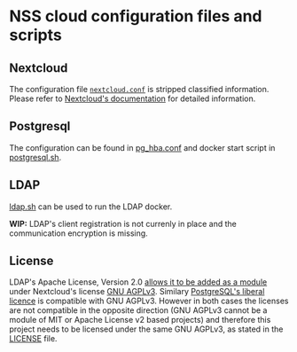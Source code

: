 # NSS cloud configuration files and scripts

## Nextcloud
The configuration file [`nextcloud.conf`](nextcloud.conf) is stripped classified information. Please refer to [Nextcloud's documentation](https://docs.nextcloud.com/server/latest/admin_manual/configuration_server/index.html) for detailed information.

## Postgresql
The configuration can be found in [pg_hba.conf](pg_hba.conf) and docker start script in [postgresql.sh](postgresql.sh).

## LDAP
[ldap.sh](ldap.sh) can be used to run the LDAP docker.

**WIP:** LDAP's client registration is not currenly in place and the communication encryption is missing.

## License
LDAP's Apache License, Version 2.0 [allows it to be added as a module](https://www.apache.org/licenses/GPL-compatibility.html) under Nextcloud's license [GNU AGPLv3](https://github.com/nextcloud/server/blob/master/COPYING). Similary [PostgreSQL's liberal licence](Postgresql) is compatible with GNU AGPLv3. However in both cases the licenses are not compatible in the opposite direction (GNU AGPLv3 cannot be a module of MIT or Apache License v2 based projects) and therefore this project needs to be licensed under the same GNU AGPLv3, as stated in the [LICENSE](../LICENSE) file.